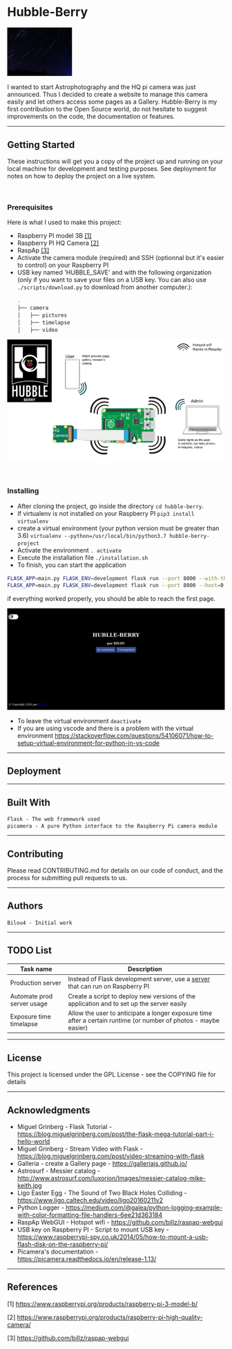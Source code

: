# Hubble-Berry 


<img src="./img/shot_with_hubble-berry.jpg" width="150">


I wanted to start Astrophotography and the HQ pi camera was just announced. Thus I decided to create a website to manage this camera easily and let others access some pages as a Gallery.
Hubble-Berry is my first contribution to the Open Source world, do not hesitate to suggest improvements on the code, the documentation or features.

<hr>

## Getting Started

These instructions will get you a copy of the project up and running on your local machine for development and testing purposes. See deployment for notes on how to deploy the project on a live system.

<br>

### Prerequisites

Here is what I used to make this project:
+ Raspberry PI model 3B [[1]](#1)
+ Raspberry PI HQ Camera [[2]](#2)
+ RaspAp [[3]](#3)
+ Activate the camera module (required) and SSH (optionnal but it's easier to control) on your Raspberry PI
+ USB key named 'HUBBLE_SAVE' and with the following organization (only if you want to save your files on a USB key. You can also use `./scripts/download.py` to download from another computer.):
    ```bash
    .
    ├── camera
    │   ├── pictures
    │   ├── timelapse
    │   ├── video
    ```

![working_diagram](./img/working_diagram.png)

<br>

### Installing

+ After cloning the project, go inside the directory `cd hubble-berry`.
+ If virtualenv is not installed on your Raspberry PI `pip3 install virtualenv`
+ create a virtual environment (your python version must be greater than 3.6) `virtualenv --python=/usr/local/bin/python3.7 hubble-berry-project`
+ Activate the environment `. activate`
+ Execute the installation file `./installation.sh`
+ To finish, you can start the application

```sh
FLASK_APP=main.py FLASK_ENV=development flask run --port 8000 --with-threads # just on localhost
FLASK_APP=main.py FLASK_ENV=development flask run --port 8000 --host=0.0.0.0 --with-threads # to all active interfaces
```

if everything worked properly, you should be able to reach the first page.

![First_page](./img/first_page.png)

+ To leave the virtual environment `deactivate`
+ If you are using vscode and there is a problem with the virtual environment https://stackoverflow.com/questions/54106071/how-to-setup-virtual-environment-for-python-in-vs-code

<hr>

## Deployment

<!-- Add additional notes about how to deploy this on a live system -->

<hr>

## Built With

    Flask - The web framework used
    picamera - A pure Python interface to the Raspberry Pi camera module 

<hr>

## Contributing

Please read CONTRIBUTING.md for details on our code of conduct, and the process for submitting pull requests to us.

<!-- TODO -->
<!-- ## Versioning

We use SemVer for versioning. For the versions available, see the tags on this repository. -->

<hr>

## Authors

    Bilou4 - Initial work

<!-- See also the list of contributors who participated in this project. -->

<hr>

## TODO List

| Task name | Description |
|-----------|-------------|
|Production server|Instead of Flask development server, use a [server] that can run on Raspberry PI|
|Automate prod server usage   	|Create a script to deploy new versions of the application and to set up the server easily 	|
|Exposure time timelapse | Allow the user to anticipate a longer exposure time after a certain runtime (or number of photos - maybe easier)

<hr>

## License

This project is licensed under the GPL License - see the COPYING file for details

<hr>

## Acknowledgments

+ Miguel Grinberg - Flask Tutorial - https://blog.miguelgrinberg.com/post/the-flask-mega-tutorial-part-i-hello-world
+ Miguel Grinberg - Stream Video with Flask - https://blog.miguelgrinberg.com/post/video-streaming-with-flask
+ Galleria - create a Gallery page - https://galleriajs.github.io/
+ Astrosurf - Messier catalog - http://www.astrosurf.com/luxorion/Images/messier-catalog-mike-keith.jpg
+ Ligo Easter Egg - The Sound of Two Black Holes Colliding - https://www.ligo.caltech.edu/video/ligo20160211v2
+ Python Logger - https://medium.com/@galea/python-logging-example-with-color-formatting-file-handlers-6ee21d363184
+ RaspAp WebGUI - Hotspot wifi - https://github.com/billz/raspap-webgui
+ USB key on Raspberry PI - Script to mount USB key - https://www.raspberrypi-spy.co.uk/2014/05/how-to-mount-a-usb-flash-disk-on-the-raspberry-pi/
+ Picamera's documentation - https://picamera.readthedocs.io/en/release-1.13/

<hr>

## References

<a id="1">[1]</a> https://www.raspberrypi.org/products/raspberry-pi-3-model-b/

<a id="2">[2]</a> https://www.raspberrypi.org/products/raspberry-pi-high-quality-camera/

<a id="3">[3]</a> https://github.com/billz/raspap-webgui

[server]:https://blog.miguelgrinberg.com/post/the-flask-mega-tutorial-part-xvii-deployment-on-linux